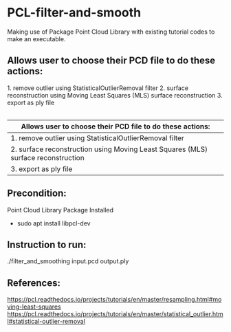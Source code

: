 # PCL-filter-and-smooth

Making use of Package Point Cloud Library with existing tutorial codes to make an executable.
<br>

<h2>Allows user to choose their PCD file to do these actions:</h2>
<table>
<tr> 1. remove outlier using StatisticalOutlierRemoval filter </tr>
<tr> 2. surface reconstruction using Moving Least Squares (MLS) surface reconstruction </tr>
<tr> 3. export as ply file </tr>
</table>

| Allows user to choose their PCD file to do these actions:  |
| ------------- |
| 1. remove outlier using StatisticalOutlierRemoval filter |
| 2. surface reconstruction using Moving Least Squares (MLS) surface reconstruction  |
| 3. export as ply file  |



<h2>Precondition:</h2>

Point Cloud Library Package Installed
  - sudo apt install libpcl-dev



<h2>Instruction to run:</h2>
./filter_and_smoothing input.pcd output.ply



<h2>References:</h2>

https://pcl.readthedocs.io/projects/tutorials/en/master/resampling.html#moving-least-squares
https://pcl.readthedocs.io/projects/tutorials/en/master/statistical_outlier.html#statistical-outlier-removal
